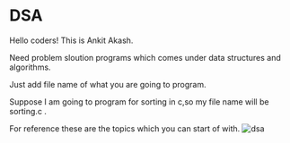 # DSA
Hello coders!
This is Ankit Akash.



Need problem sloution programs which comes under data structures and algorithms.



Just add file name of what you are going to program.




Suppose I am going to program for sorting in c,so my file name will be sorting.c .




For reference these are the topics which you can start of with.
![dsa](https://user-images.githubusercontent.com/75488501/195944951-8122d139-ba1e-4e9e-8d92-387ea0d04778.png)
